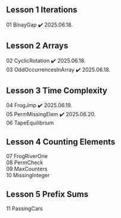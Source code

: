 ## Lesson 1 Iterations
01 BinayGap ✔️ 2025.06.18.

## Lesson 2 Arrays
02 CyclicRotation ✔️ 2025.06.18. </br>
03 OddOccurrencesInArray ✔️ 2025.06.18.

## Lesson 3 Time Complexity
04 FrogJmp ✔️ 2025.06.19.</br>
05 PermMissingElem ✔️ 2025.06.20.</br>
06 TapeEquilibrium

## Lesson 4 Counting Elements
07 FrogRiverOne</br>
08 PermCheck</br>
09 MaxCounters</br>
10 MissingInteger

## Lesson 5 Prefix Sums
11 PassingCars
